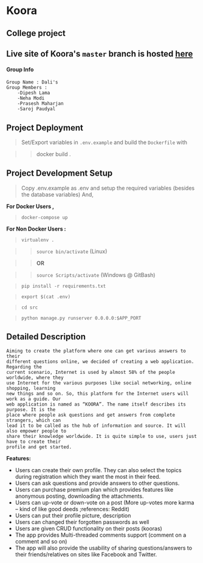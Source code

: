 # Koora

## College project

## Live site of Koora's `master` branch is hosted [here](http://kooora.herokuapp.com "Koora App Heroku")

#### Group Info
    Group Name : Dali's
    Group Members : 
        -Dipesh Lama
        -Neha Modi
        -Prasesh Maharjan
        -Saroj Paudyal


## Project Deployment

>Set/Export variables in `.env.example` and build the `Dockerfile` with

>>docker build .


## Project Development Setup

>Copy .env.example as .env and setup the required variables (besides the database variables) And,

**For Docker Users ,**

>`docker-compose up`

**For Non Docker Users :**

>`virtualenv .`

>>`source bin/activate` (Linux)

>>**OR**
 
>>`source Scripts/activate` (Windows @ GitBash)
 
>`pip install -r requirements.txt`

>`export $(cat .env)`

>`cd src`

>`python manage.py runserver 0.0.0.0:$APP_PORT`



## Detailed Description

    Aiming to create the platform where one can get various answers to their
    different questions online, we decided of creating a web application. Regarding the
    current scenario, Internet is used by almost 58% of the people worldwide, where they
    use Internet for the various purposes like social networking, online shopping, learning
    new things and so on. So, this platform for the Internet users will work as a guide. Our
    web application is named as “KOORA”. The name itself describes its purpose. It is the
    place where people ask questions and get answers from complete strangers, which can
    lead it to be called as the hub of information and source. It will also empower people to
    share their knowledge worldwide. It is quite simple to use, users just have to create their
    profile and get started.


**Features:**

- Users can create their own profile. They can also select the topics during
registration which they want the most in their feed.
- Users can ask questions and provide answers to other questions.
- Users can purchase premium plan which provides features like anonymous
posting, downloading the attachments.
- Users can up-vote or down-vote on a post (More up-votes more karma – kind of
like good deeds ;references: Reddit)
- Users can put their profile picture, description
- Users can changed their forgotten passwords as well
- Users are given CRUD functionality on their posts (kooras)
- The app provides Multi-threaded comments support (comment on a comment
and so on)
- The app will also provide the usability of sharing questions/answers to their
friends/relatives on sites like Facebook and Twitter.
